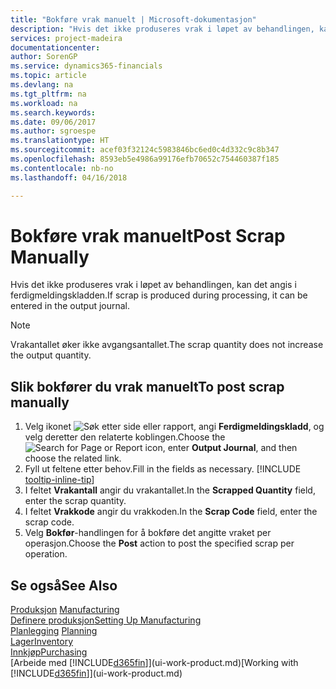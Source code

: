 ```yaml
---
title: "Bokføre vrak manuelt | Microsoft-dokumentasjon"
description: "Hvis det ikke produseres vrak i løpet av behandlingen, kan det angis i ferdigmeldingskladden. Merk at vrakantallet ikke øker avgangsantallet."
services: project-madeira
documentationcenter: 
author: SorenGP
ms.service: dynamics365-financials
ms.topic: article
ms.devlang: na
ms.tgt_pltfrm: na
ms.workload: na
ms.search.keywords: 
ms.date: 09/06/2017
ms.author: sgroespe
ms.translationtype: HT
ms.sourcegitcommit: acef03f32124c5983846bc6ed0c4d332c9c8b347
ms.openlocfilehash: 8593eb5e4986a99176efb70652c754460387f185
ms.contentlocale: nb-no
ms.lasthandoff: 04/16/2018

---
```

# <a name="post-scrap-manually"></a><span data-ttu-id="5c639-104">Bokføre vrak manuelt</span><span class="sxs-lookup"><span data-stu-id="5c639-104">Post Scrap Manually</span></span>
<span data-ttu-id="5c639-105">Hvis det ikke produseres vrak i løpet av behandlingen, kan det angis i ferdigmeldingskladden.</span><span class="sxs-lookup"><span data-stu-id="5c639-105">If scrap is produced during processing, it can be entered in the output journal.</span></span> 

> [!NOTE]
> <span data-ttu-id="5c639-106">Vrakantallet øker ikke avgangsantallet.</span><span class="sxs-lookup"><span data-stu-id="5c639-106">The scrap quantity does not increase the output quantity.</span></span>  

## <a name="to-post-scrap-manually"></a><span data-ttu-id="5c639-107">Slik bokfører du vrak manuelt</span><span class="sxs-lookup"><span data-stu-id="5c639-107">To post scrap manually</span></span>  
1. <span data-ttu-id="5c639-108">Velg ikonet ![Søk etter side eller rapport](media/ui-search/search_small.png "Søk etter side eller rapport"), angi **Ferdigmeldingskladd**, og velg deretter den relaterte koblingen.</span><span class="sxs-lookup"><span data-stu-id="5c639-108">Choose the ![Search for Page or Report](media/ui-search/search_small.png "Search for Page or Report icon") icon, enter **Output Journal**, and then choose the related link.</span></span>  
2. <span data-ttu-id="5c639-109">Fyll ut feltene etter behov.</span><span class="sxs-lookup"><span data-stu-id="5c639-109">Fill in the fields as necessary.</span></span> [!INCLUDE [tooltip-inline-tip](includes/tooltip-inline-tip_md.md)]  
3. <span data-ttu-id="5c639-110">I feltet **Vrakantall** angir du vrakantallet.</span><span class="sxs-lookup"><span data-stu-id="5c639-110">In the **Scrapped Quantity** field, enter the scrap quantity.</span></span>  
4. <span data-ttu-id="5c639-111">I feltet **Vrakkode** angir du vrakkoden.</span><span class="sxs-lookup"><span data-stu-id="5c639-111">In the **Scrap Code** field, enter the scrap code.</span></span>  
5. <span data-ttu-id="5c639-112">Velg **Bokfør**-handlingen for å bokføre det angitte vraket per operasjon.</span><span class="sxs-lookup"><span data-stu-id="5c639-112">Choose the **Post** action to post the specified scrap per operation.</span></span>  

## <a name="see-also"></a><span data-ttu-id="5c639-113">Se også</span><span class="sxs-lookup"><span data-stu-id="5c639-113">See Also</span></span>  
<span data-ttu-id="5c639-114">[Produksjon](production-manage-manufacturing.md)  </span><span class="sxs-lookup"><span data-stu-id="5c639-114">[Manufacturing](production-manage-manufacturing.md)  </span></span>  
[<span data-ttu-id="5c639-115">Definere produksjon</span><span class="sxs-lookup"><span data-stu-id="5c639-115">Setting Up Manufacturing</span></span>](production-configure-production-processes.md)  
<span data-ttu-id="5c639-116">[Planlegging](production-planning.md)    </span><span class="sxs-lookup"><span data-stu-id="5c639-116">[Planning](production-planning.md)    </span></span>  
[<span data-ttu-id="5c639-117">Lager</span><span class="sxs-lookup"><span data-stu-id="5c639-117">Inventory</span></span>](inventory-manage-inventory.md)  
[<span data-ttu-id="5c639-118">Innkjøp</span><span class="sxs-lookup"><span data-stu-id="5c639-118">Purchasing</span></span>](purchasing-manage-purchasing.md)  
<span data-ttu-id="5c639-119">[Arbeide med [!INCLUDE[d365fin](includes/d365fin_md.md)]](ui-work-product.md)</span><span class="sxs-lookup"><span data-stu-id="5c639-119">[Working with [!INCLUDE[d365fin](includes/d365fin_md.md)]](ui-work-product.md)</span></span>

